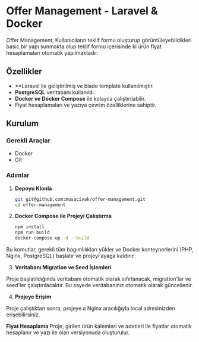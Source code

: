 # Offer Management - Laravel & Docker

Offer Management, Kullanıcıların teklif formu oluşturup görüntüleyebildikleri basic bir yapı sunmakta olup teklif formu içerisinde ki ürün fiyat hesaplamaları otomatik yapılmaktadır.

## Özellikler

- **Laravel ile geliştirilmiş ve blade template kullanılmıştır.
- **PostgreSQL** veritabanı kullanıldı.
- **Docker ve Docker Compose** ile kolayca çalıştırılabilir.
- Fiyat hesaplamaları ve yazıya çevrim özelliklerine sahiptir.

## Kurulum

### Gerekli Araçlar

- Docker
- Git

### Adımlar

1. **Depoyu Klonla**

   ```bash
   git git@github.com:musacivak/offer-management.git
   cd offer-management

2. **Docker Compose ile Projeyi Çalıştırma**
   
   ```bash
   npm install
   npm run build    
   docker-compose up -d --build

Bu komutlar, gerekli tüm bagımlılıkları yükler ve Docker konteynerlerini (PHP, Nginx, PostgreSQL) başlatır ve projeyi ayaga kaldırır.

3. **Veritabanı Migration ve Seed İşlemleri**

Proje başlatıldığında veritabanı otomatik olarak sıfırlanacak, migration'lar ve seed'ler çalıştırılacaktır. Bu sayede veritabanınız otomatik olarak güncellenir.

4. **Projeye Erişim**

Proje çalıştıktan sonra, projeye a Nginx aracılığıyla local adresinizden erişebilirsiniz.

**Fiyat Hesaplama**
Proje, girilen ürün kalemleri ve adetleri ile fiyatlar otomatik hesaplanır ve yazı ile olan versiyonuda oluşturulur. 
